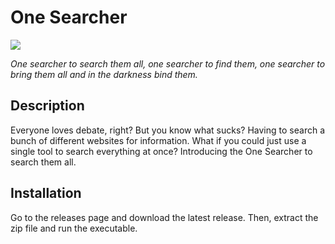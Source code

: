 # One Searcher

![](https://www.pngkit.com/png/full/347-3472193_tengwar-text-of-the-one-ring-transparent-in.png)

*One searcher to search them all, one searcher to find them, one searcher to bring them all and in the darkness bind them.*

## Description

Everyone loves debate, right? But you know what sucks? Having to search a bunch of different websites for information. What if you could just use a single tool to search everything at once? Introducing the One Searcher to search them all.

## Installation

Go to the releases page and download the latest release. Then, extract the zip file and run the executable.

